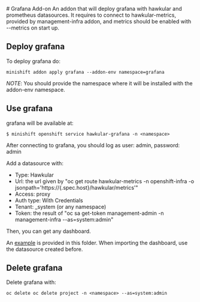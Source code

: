# Grafana Add-on
An addon that will deploy grafana with hawkular and prometheus datasources.
It requires to connect to hawkular-metrics, provided by management-infra addon, and metrics should be enabled with --metrics on start up.

## Deploy grafana
To deploy grafana do:

```
minishift addon apply grafana --addon-env namespace=grafana
```

_NOTE_: You should provide the namespace where it will be installed with the addon-env namespace.

## Use grafana
grafana will be available at:

```
$ minishift openshift service hawkular-grafana -n <namespace>
```

After connecting to grafana, you should log as user: admin, password: admin

Add a datasource with:
* Type: Hawkular
* Url: the url given by "oc get route hawkular-metrics -n openshift-infra -o jsonpath='https://{.spec.host}/hawkular/metrics'"
* Access: proxy
* Auth type: With Credentials
* Tenant: _system (or any namespace)
* Token: the result of "oc sa get-token management-admin -n management-infra --as=system:admin"

Then, you can get any dashboard.

An [example](cluster-metrics-per-namespace.json) is provided in this folder. When importing the dashboard, use the datasource created before.


## Delete grafana
Delete grafana with:

```
oc delete oc delete project -n <namespace> --as=system:admin
```
